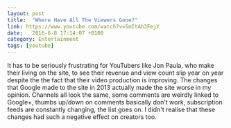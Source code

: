 ```yaml
---
layout: post
title:  "Where Have All The Viewers Gone?"
link: https://www.youtube.com/watch?v=SmItAh3FejY
date:   2016-6-8 17:14:07 +0100
category: Entertainment
tags: [youtube]
---
```


It has to be seriously frustrating for YouTubers like Jon Paula, who make their living on the site, to see their revenue and view count slip year on year despite the the fact that their video production is improving. The changes that Google made to the site in 2013 actually made the site worse in my opinion. Channels all look the same, some comments are weirdly linked to Google+, thumbs up/down on comments basically don't work, subscription feeds are constantly changing, the list goes on. I didn't realise that these changes had such a negative effect on creators too. 